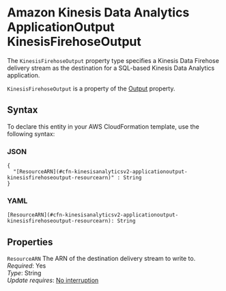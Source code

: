 # Amazon Kinesis Data Analytics ApplicationOutput KinesisFirehoseOutput<a name="aws-properties-kinesisanalyticsv2-applicationoutput-kinesisfirehoseoutput"></a>

<a name="aws-properties-kinesisanalyticsv2-applicationoutput-kinesisfirehoseoutput-description"></a>The `KinesisFirehoseOutput` property type specifies a Kinesis Data Firehose delivery stream as the destination for a SQL\-based Kinesis Data Analytics application\.

<a name="aws-properties-kinesisanalyticsv2-applicationoutput-kinesisfirehoseoutput-inheritance"></a> `KinesisFirehoseOutput` is a property of the [Output](aws-properties-kinesisanalyticsv2-applicationoutput-output.md) property\.

## Syntax<a name="aws-properties-kinesisanalyticsv2-applicationoutput-kinesisfirehoseoutput-syntax"></a>

To declare this entity in your AWS CloudFormation template, use the following syntax:

### JSON<a name="aws-properties-kinesisanalyticsv2-applicationoutput-kinesisfirehoseoutput-syntax.json"></a>

```
{
  "[ResourceARN](#cfn-kinesisanalyticsv2-applicationoutput-kinesisfirehoseoutput-resourcearn)" : String
}
```

### YAML<a name="aws-properties-kinesisanalyticsv2-applicationoutput-kinesisfirehoseoutput-syntax.yaml"></a>

```
[ResourceARN](#cfn-kinesisanalyticsv2-applicationoutput-kinesisfirehoseoutput-resourcearn): String
```

## Properties<a name="aws-properties-kinesisanalyticsv2-applicationoutput-kinesisfirehoseoutput-properties"></a>

`ResourceARN`  <a name="cfn-kinesisanalyticsv2-applicationoutput-kinesisfirehoseoutput-resourcearn"></a>
The ARN of the destination delivery stream to write to\.  
 *Required*: Yes  
 *Type*: String  
 *Update requires*: [No interruption](using-cfn-updating-stacks-update-behaviors.md#update-no-interrupt) 
